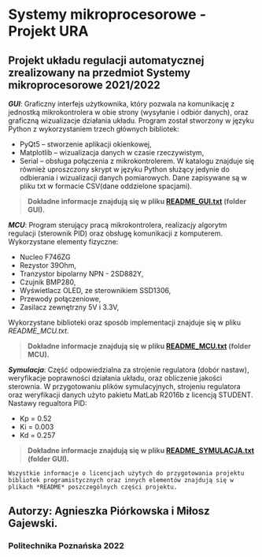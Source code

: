 # Systemy mikroprocesorowe - Projekt URA

## Projekt układu regulacji automatycznej zrealizowany na przedmiot Systemy mikroprocesorowe 2021/2022

***GUI***: Graficzny interfejs użytkownika, który pozwala na komunikację z jednostką mikrokontrolera w obie strony (wysyłanie i odbiór danych), oraz graficzną wizualizacje działania układu. Program został stworzony w języku Python z wykorzystaniem trzech głównych bibliotek:
- PyQt5 – stworzenie aplikacji okienkowej,
-	Matplotlib – wizualizacja danych w czasie rzeczywistym,
-	Serial – obsługa połączenia z mikrokontrolerem.
W katalogu znajduje się również uproszczony skrypt w języku Python służący jedynie do odbierania i wizualizacji danych pomiarowych. Dane zapisywane są w pliku txt w formacie CSV(dane oddzielone spacjami).
>**Dokładne informacje znajdują się w pliku [README_GUI.txt](https://github.com/mgmike1011/SM_lab_projekt_URA/blob/main/GUI/README_GUI.txt) (folder GUI).**

***MCU***: Program sterujący pracą mikrokontrolera, realizacjy algorytm regulacji (sterownik PID) oraz obsługę komunikacji z komputerem.
Wykorzystane elementy fizyczne:
- Nucleo F746ZG
- Rezystor 39Ohm,
- Tranzystor bipolarny NPN - 2SD882Y,
- Czujnik BMP280,
- Wyświetlacz OLED, ze sterownikiem SSD1306,
- Przewody połączeniowe,
- Zasilacz zewnętrzny 5V i 3.3V,

Wykorzystane biblioteki oraz sposób implementacji znajduje się w pliku *README_MCU.txt*.
>**Dokładne informacje znajdują się w pliku [README_MCU.txt](https://github.com/mgmike1011/SM_lab_projekt_URA/blob/main/MCU/README_MCU.txt) (folder MCU).**

***Symulacja***: Część odpowiedzialna za strojenie regulatora (dobór nastaw), weryfikacje poprawności działania układu, oraz obliczenie jakości sterownia. W przygotowaniu plików symulacyjnych, strojeniu regulatora oraz weryfikacji danych użyto pakietu MatLab R2016b z licencją STUDENT.
Nastawy regualtora PID:
- Kp = 0.52
- Ki = 0.003
- Kd = 0.257
>**Dokładne informacje znajdują się w pliku [README_SYMULACJA.txt](https://github.com/mgmike1011/SM_lab_projekt_URA/blob/main/Symulacja/README_SYMULACJA.txt) (folder GUI).**

`Wszystkie informacje o licencjach użytych do przygotowania projektu bibliotek programistycznych oraz innych elementów znajdują się w plikach *README* poszczególnych części projektu.`

## Autorzy: Agnieszka Piórkowska i Miłosz Gajewski.

### Politechnika Poznańska 2022

